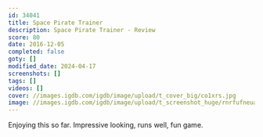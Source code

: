 ```yaml
---
id: 34041
title: Space Pirate Trainer
description: Space Pirate Trainer - Review
score: 80
date: 2016-12-05
completed: false
goty: []
modified_date: 2024-04-17
screenshots: []
tags: []
videos: []
cover: //images.igdb.com/igdb/image/upload/t_cover_big/co1xrs.jpg
image: //images.igdb.com/igdb/image/upload/t_screenshot_huge/rnrfufneua20z34sqtsj.jpg
---
```

Enjoying this so far. Impressive looking, runs well, fun game.